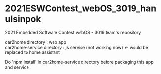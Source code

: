 # 2021ESWContest_webOS_3019_hanulsinpok
2021 Embedded Software Contest webOS - 3019 team's repository

car2home directory : web app<br>
car2home-service directory : js service (not working now) <- would be replaced to home assistant

Do 'npm install' in car2home-service directory before packaging this app and service
